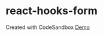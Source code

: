 # react-hooks-form
Created with CodeSandbox
<a href="https://neoxl.csb.app/" target="_blank">Demo</a>
